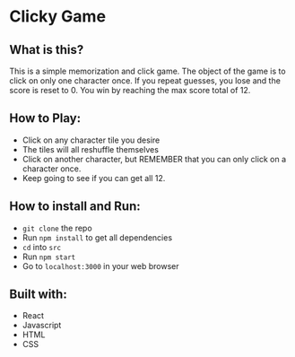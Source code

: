 # Clicky Game

## What is this?

This is a simple memorization and click game. The object of the game is to click on only one character once.  If you repeat guesses, you lose and the score is reset to 0. You win by reaching the max score total of 12.

## How to Play:
- Click on any character tile you desire
- The tiles will all reshuffle themselves
- Click on another character, but REMEMBER that you can only click on a character once.
- Keep going to see if you can get all 12.

## How to install and Run:
- `git clone` the repo
- Run `npm install` to get all dependencies
- `cd` into `src`
- Run `npm start`
- Go to `localhost:3000` in your web browser

## Built with:
- React
- Javascript
- HTML
- CSS

 
